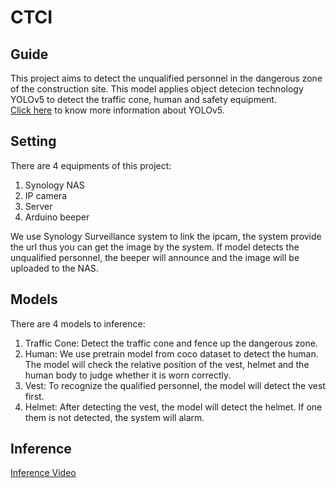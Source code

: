 # CTCI
## Guide

This project aims to detect the unqualified personnel in the dangerous zone of the construction site. This model applies object detecion technology YOLOv5 to detect the traffic cone, human and safety equipment. 
<br>[Click here](https://github.com/ultralytics/yolov5) to know more information about YOLOv5.

Setting
---
There are 4 equipments of this project:<br>
1. Synology NAS
2. IP camera
3. Server
4. Arduino beeper

We use Synology Surveillance system to link the ipcam, the system provide the url thus you can get the image by the system. If model detects the unqualified personnel, the beeper will announce and the image will be uploaded to the NAS.

Models
---
There are 4 models to inference:
1. Traffic Cone: Detect the traffic cone and fence up the dangerous zone.
2. Human: We use pretrain model from coco dataset to detect the human. The model will check the relative position of the vest, helmet and the human body to judge whether it is worn correctly.
3. Vest: To recognize the qualified personnel, the model will detect the vest first.
4. Helmet: After detecting the vest, the model will detect the helmet. If one them is not detected, the system will alarm.

Inference
---
[Inference Video](https://drive.google.com/file/d/1tl-t3xN8XDajyEb5_lnlssTZN5M1SrUd/view?usp=share_link)
